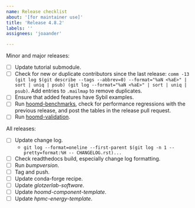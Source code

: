 ```yaml
---
name: Release checklist
about: '[for maintainer use]'
title: 'Release 4.8.2'
labels: ''
assignees: 'joaander'

---
```


Minor and major releases:

- [ ] Update tutorial submodule.
- [ ] Check for new or duplicate contributors since the last release:
  `comm -13 (git log $(git describe --tags --abbrev=0) --format="%aN <%aE>" | sort | uniq | psub) (git log --format="%aN <%aE>" | sort | uniq | psub)`.
  Add entries to `.mailmap` to remove duplicates.
- [ ] Ensure that added features have Sybil examples.
- [ ] Run [hoomd-benchmarks](https://github.com/glotzerlab/hoomd-benchmarks), check for performance
  regressions with the previous release, and post the tables in the release pull request.
- [ ] Run [hoomd-validation](https://github.com/glotzerlab/hoomd-validation).

All releases:

- [ ] Update change log.
  - ``git log --format=oneline --first-parent $(git log -n 1 --pretty=format:%H -- CHANGELOG.rst)...``
- [ ] Check readthedocs build, especially change log formatting.
- [ ] Run *bumpversion*.
- [ ] Tag and push.
- [ ] Update conda-forge recipe.
- [ ] Update *glotzerlab-software*.
- [ ] Update *hoomd-component-template*.
- [ ] Update *hpmc-energy-template*.

